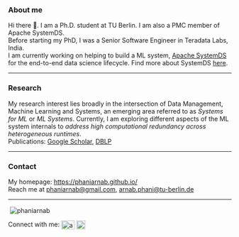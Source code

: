 ### About me

Hi there 👋. I am a Ph.D. student at TU Berlin. I am also a PMC member of Apache SystemDS.  
Before starting my PhD, I was a Senior Software Engineer in Teradata Labs, India.  
I am currently working on helping to build a ML system, [Apache SystemDS](https://github.com/apache/systemds) for the end-to-end data science lifecycle. Find more about SystemDS [here](http://systemds.apache.org/).

------------

### Research

My research interest lies broadly in the intersection of Data Management, Machine Learning and Systems, an emerging area referred to as *Systems for ML* or *ML Systems*. Currently, I am exploring different aspects of the ML system internals to *address high computational redundancy across heterogeneous runtimes*.</br>
Publications: [Google Scholar](https://scholar.google.com/citations?user=F0SqEY8AAAAJ&hl=en), [DBLP](https://dblp.org/pid/233/8160.html)

------------

### Contact

My homepage: https://phaniarnab.github.io/</br>
Reach me at phaniarnab@gmail.com, arnab.phani@tu-berlin.de

------------

<p>&nbsp;<img align="center" src="https://github-readme-stats.vercel.app/api?username=phaniarnab&show_icons=true" alt="phaniarnab" /></p>

<p align="left">
Connect with me:   <a href="https://twitter.com/arnabphani" target="blank"><img align="center" src="https://upload.wikimedia.org/wikipedia/de/9/9f/Twitter_bird_logo_2012.svg" alt="arnabphani" height="20" width="30" /></a> <a href="https://linkedin.com/in/arnab-phani-43b30363" target="blank"><img align="center" src="https://upload.wikimedia.org/wikipedia/commons/c/c9/Linkedin.svg" alt="arnab-phani-43b30363" height="20" width="20" /></a>
</p>
